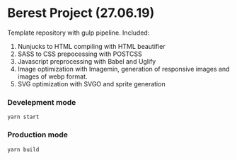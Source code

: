 # Berest Project (27.06.19)

Template repository with gulp pipeline.
Included:
1. Nunjucks to HTML compiling with HTML beautifier
2. SASS to CSS prepocessing with POSTCSS
3. Javascript preprocessing with Babel and Uglify
4. Image optimization with Imagemin, generation of responsive images and images of webp format.
5. SVG optimization with SVGO and sprite generation

### Develepment mode
`yarn start`

### Production mode
`yarn build`
